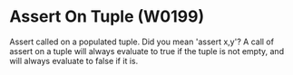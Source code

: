 # Assert On Tuple (W0199)

Assert called on a populated tuple. Did you mean 'assert x,y'? A call of
assert on a tuple will always evaluate to true if the tuple is not
empty, and will always evaluate to false if it is.
